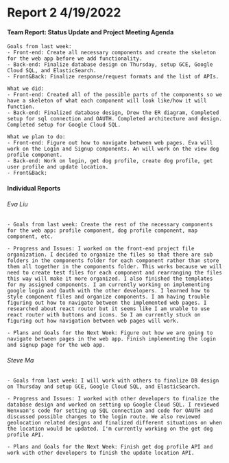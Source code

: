 # **Report 2 4/19/2022**

#### Team Report: Status Update and Project Meeting Agenda
    Goals from last week: 
    - Front-end: Create all necessary components and create the skeleton for the web app before we add functionality.
    - Back-end: Finalize database design on Thursday, setup GCE, Google Cloud SQL, and ElasticSearch.
    - Front&Back: Finalize response/request formats and the list of APIs.
  
    What we did:
    - Front-end: Created all of the possible parts of the components so we have a skeleton of what each component will look like/how it will function.
    - Back-end: Finalized database design, Drew the ER diagram, Completed setup for sql connection and OAUTH. Completed architecture and design. Completed setup for Google Cloud SQL.

    What we plan to do:
    - Front-end: Figure out how to navigate between web pages. Eva will work on the Login and Signup components. An will work on the view dog profile component.
    - Back-end: Work on login, get dog profile, create dog profile, get user profile and update location.
    - Front&Back: 

#### Individual Reports

###### Eva Liu
    - Goals from last week: Create the rest of the necessary components for the web app: profile component, dog profile component, map component, etc.
    
    - Progress and Issues: I worked on the front-end project file organization. I decided to organize the files so that there are sub folders in the components folder for each component rather than store them all together in the components folder. This works because we will need to create test files for each component and rearranging the files this way will make it more organized. I also finished the templates for my assigned components. I am currently working on implementing google login and Oauth with the other developers. I learned how to style component files and organize components. I am having trouble figuring out how to navigate between the implemented web pages. I researched about react router but it seems like I am unable to use react router with buttons and icons. So I am currently stuck on figuring out how navigation between web pages will work.
    
    - Plans and Goals for the Next Week: Figure out how we are going to navigate between pages in the web app. Finish implementing the login and signup page for the web app.
    
###### Steve Ma
    - Goals from last week: I will work with others to finalize DB design on Thursday and setup GCE, Google Cloud SQL, and ElasticSearch.
    
    - Progress and Issues: I worked with other developers to finalize the database design and worked on setting up Google Cloud SQL. I reviewed Wenxuan's code for setting up SQL connection and code for OAUTH and discussed possible changes to the login route. We also reviewed geolocation related designs and finalized different situations on when the location would be updated. I'm currently working on the get dog profile API.
    
    - Plans and Goals for the Next Week: Finish get dog profile API and work with other developers to finish the update location API.
